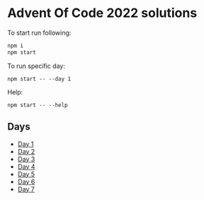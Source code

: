 # Advent Of Code 2022 solutions

To start run following:

```bash
npm i
npm start
```

To run specific day:

```
npm start -- --day 1
```

Help:

```
npm start -- --help
```

## Days

* [Day 1](day1)
* [Day 2](day2)
* [Day 3](day3)
* [Day 4](day4)
* [Day 5](day5)
* [Day 6](day6)
* [Day 7](day7)
